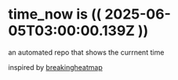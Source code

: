 # time_now is (( 2025-06-05T03:00:00.139Z ))

an automated repo that shows the currnent time

inspired by [breakingheatmap](https://github.com/breakingheatmap/breakingheatmap)